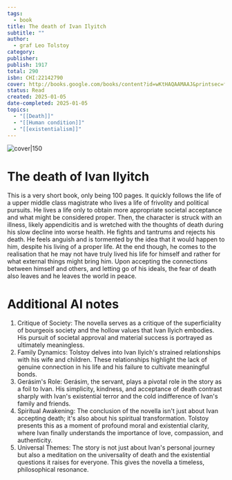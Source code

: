 ```yaml
---
tags:
  - book
title: The death of Ivan Ilyitch
subtitle: ""
author:
  - graf Leo Tolstoy
category: 
publisher: 
publish: 1917
total: 290
isbn: CHI:22142790
cover: http://books.google.com/books/content?id=wKtHAQAAMAAJ&printsec=frontcover&img=1&zoom=1&source=gbs_api
status: Read
created: 2025-01-05
date-completed: 2025-01-05
topics:
  - "[[Death]]"
  - "[[Human condition]]"
  - "[[existentialism]]"
---
```


![cover|150](http://books.google.com/books/content?id=wKtHAQAAMAAJ&printsec=frontcover&img=1&zoom=1&source=gbs_api)
# The death of Ivan Ilyitch
This is a very short book, only being 100 pages. It quickly follows the life of a upper middle class magistrate who lives a life of frivolity and political pursuits. He lives a life only to obtain more appropriate societal acceptance and what might be considered proper. Then, the character is struck with an illness, likely appendicitis and is wretched with the thoughts of death during his slow decline into worse health. He fights and tantrums and rejects his death. He feels anguish and is tormented by the idea that it would happen to him, despite his living of a proper life. At the end though, he comes to the realisation that he may not have truly lived his life for himself and rather for what external things might bring him. Upon accepting the connections between himself and others, and letting go of his ideals, the fear of death also leaves and he leaves the world in peace. 

# Additional AI notes
1. Critique of Society: The novella serves as a critique of the superficiality of bourgeois society and the hollow values that Ivan Ilyich embodies. His pursuit of societal approval and material success is portrayed as ultimately meaningless.
2. Family Dynamics: Tolstoy delves into Ivan Ilyich's strained relationships with his wife and children. These relationships highlight the lack of genuine connection in his life and his failure to cultivate meaningful bonds.
3. Gerásim's Role: Gerásim, the servant, plays a pivotal role in the story as a foil to Ivan. His simplicity, kindness, and acceptance of death contrast sharply with Ivan's existential terror and the cold indifference of Ivan's family and friends.
4. Spiritual Awakening: The conclusion of the novella isn't just about Ivan accepting death; it's also about his spiritual transformation. Tolstoy presents this as a moment of profound moral and existential clarity, where Ivan finally understands the importance of love, compassion, and authenticity.
5. Universal Themes: The story is not just about Ivan's personal journey but also a meditation on the universality of death and the existential questions it raises for everyone. This gives the novella a timeless, philosophical resonance.
